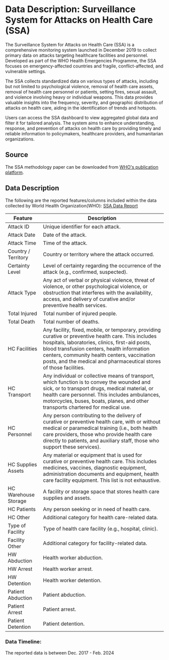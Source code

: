 # Data Description: Surveillance System for Attacks on Health Care (SSA)

The Surveillance System for Attacks on Health Care (SSA) is a comprehensive monitoring system launched in December 2019 to collect primary data on attacks targeting healthcare facilities and personnel. Developed as part of the WHO Health Emergencies Programme, the SSA focuses on emergency-affected countries and fragile, conflict-affected, and vulnerable settings.

The SSA collects standardized data on various types of attacks, including but not limited to psychological violence, removal of health care assets, removal of health care personnel or patients, setting fires, sexual assault, and violence involving heavy or individual weapons. This data provides valuable insights into the frequency, severity, and geographic distribution of attacks on health care, aiding in the identification of trends and hotspots.

Users can access the SSA dashboard to view aggregated global data and filter it for tailored analysis. The system aims to enhance understanding, response, and prevention of attacks on health care by providing timely and reliable information to policymakers, healthcare providers, and humanitarian organizations.

## Source

The SSA methodology paper can be downloaded from [WHO's publication platform](https://www.who.int/publications/i/item/surveillance-system-for-attacks-on-health-care-(-ssa)).

## Data Description

The following are the reported features/columns included within the data collected by World Health Organization(WHO): [SSA Data Report](https://extranet.who.int/ssa/LeftMenu/PublicReportList.aspx?start=2024-01-01&end=2024-02-05&countryList=0&typeList=0)

| Feature             | Description                                                                                                                                                                |
|---------------------|----------------------------------------------------------------------------------------------------------------------------------------------------------------------------|
| Attack ID           | Unique identifier for each attack.                                                                                                                                         |
| Attack Date         | Date of the attack.                                                                                                                                                        |
| Attack Time         | Time of the attack.                                                                                                                                                        |
| Country / Territory | Country or territory where the attack occurred.                                                                                                                            |
| Certainty Level     | Level of certainty regarding the occurrence of the attack (e.g., confirmed, suspected).                                                                                     |
| Attack Type         | Any act of verbal or physical violence, threat of violence, or other psychological violence, or obstruction that interferes with the availability, access, and delivery of curative and/or preventive health services. |
| Total Injured       | Total number of injured people.                                                                                                                                            |
| Total Death         | Total number of deaths.                                                                                                                                                     |
| HC Facilities       | Any facility, fixed, mobile, or temporary, providing curative or preventive health care. This includes hospitals, laboratories, clinics, first-aid posts, blood transfusion centers, health information centers, community health centers, vaccination posts, and the medical and pharmaceutical stores of those facilities. |
| HC Transport        | Any individual or collective means of transport, which function is to convey the wounded and sick, or to transport drugs, medical material, or health care personnel. This includes ambulances, motorcycles, buses, boats, planes, and other transports chartered for medical use. |
| HC Personnel        | Any person contributing to the delivery of curative or preventive health care, with or without medical or paramedical training (i.e., both health care providers, those who provide health care directly to patients, and auxiliary staff, those who support these services). |
| HC Supplies Assets  | Any material or equipment that is used for curative or preventive health care. This includes medicines, vaccines, diagnostic equipment, administration documents and equipment, health care facility equipment. This list is not exhaustive. |
| HC Warehouse Storage| A facility or storage space that stores health care supplies and assets.                                                                                                     |
| HC Patients         | Any person seeking or in need of health care.                                                                                                                              |
| HC Other            | Additional category for health care-related data.                                                                                                                          |
| Type of Facility    | Type of health care facility (e.g., hospital, clinic).                                                                                                                    |
| Facility Other      | Additional category for facility-related data.                                                                                                                              |
| HW Abduction        | Health worker abduction.                                                                                                                                                   |
| HW Arrest           | Health worker arrest.                                                                                                                                                      |
| HW Detention        | Health worker detention.                                                                                                                                                   |
| Patient Abduction   | Patient abduction.                                                                                                                                                         |
| Patient Arrest      | Patient arrest.                                                                                                                                                            |
| Patient Detention   | Patient detention.                                                                                                                                                         |

### Data Timeline:
The reported data is between Dec. 2017 - Feb. 2024